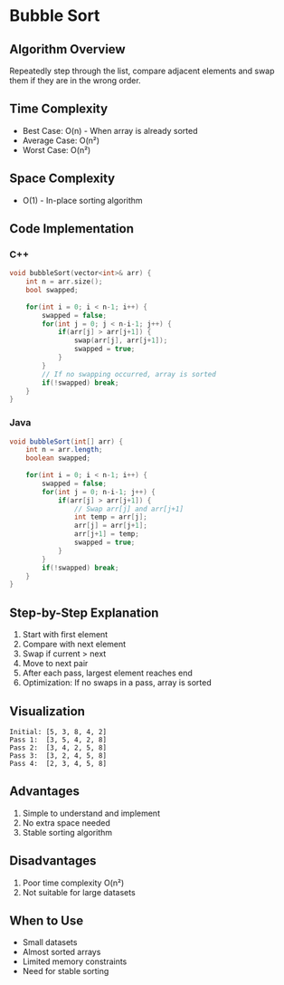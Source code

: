 # Bubble Sort

## Algorithm Overview
Repeatedly step through the list, compare adjacent elements and swap them if they are in the wrong order.

## Time Complexity
- Best Case: O(n) - When array is already sorted
- Average Case: O(n²)
- Worst Case: O(n²)

## Space Complexity
- O(1) - In-place sorting algorithm

## Code Implementation

### C++
```cpp
void bubbleSort(vector<int>& arr) {
    int n = arr.size();
    bool swapped;
    
    for(int i = 0; i < n-1; i++) {
        swapped = false;
        for(int j = 0; j < n-i-1; j++) {
            if(arr[j] > arr[j+1]) {
                swap(arr[j], arr[j+1]);
                swapped = true;
            }
        }
        // If no swapping occurred, array is sorted
        if(!swapped) break;
    }
}
```

### Java
```java
void bubbleSort(int[] arr) {
    int n = arr.length;
    boolean swapped;
    
    for(int i = 0; i < n-1; i++) {
        swapped = false;
        for(int j = 0; n-i-1; j++) {
            if(arr[j] > arr[j+1]) {
                // Swap arr[j] and arr[j+1]
                int temp = arr[j];
                arr[j] = arr[j+1];
                arr[j+1] = temp;
                swapped = true;
            }
        }
        if(!swapped) break;
    }
}
```

## Step-by-Step Explanation
1. Start with first element
2. Compare with next element
3. Swap if current > next
4. Move to next pair
5. After each pass, largest element reaches end
6. Optimization: If no swaps in a pass, array is sorted

## Visualization
```
Initial: [5, 3, 8, 4, 2]
Pass 1:  [3, 5, 4, 2, 8]
Pass 2:  [3, 4, 2, 5, 8]
Pass 3:  [3, 2, 4, 5, 8]
Pass 4:  [2, 3, 4, 5, 8]
```

## Advantages
1. Simple to understand and implement
2. No extra space needed
3. Stable sorting algorithm

## Disadvantages
1. Poor time complexity O(n²)
2. Not suitable for large datasets

## When to Use
- Small datasets
- Almost sorted arrays
- Limited memory constraints
- Need for stable sorting
